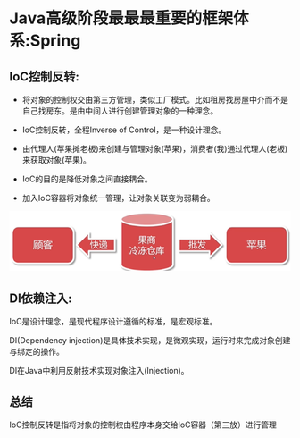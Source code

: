 # Java高级阶段最最最重要的框架体系:Spring
## IoC控制反转:
* 将对象的控制权交由第三方管理，类似工厂模式。比如租房找房屋中介而不是自己找房东。是由中间人进行创建管理对象的一种理念。
* IoC控制反转，全程Inverse of Control，是一种设计理念。

* 由代理人(苹果摊老板)来创建与管理对象(苹果)，消费者(我)通过代理人(老板)来获取对象(苹果)。

* IoC的目的是降低对象之间直接耦合。

* 加入IoC容器将对象统一管理，让对象关联变为弱耦合。

![](media/16183081898678/16183086737568.png)


## DI依赖注入:
IoC是设计理念，是现代程序设计遵循的标准，是宏观标准。

DI(Dependency injection)是具体技术实现，是微观实现，运行时来完成对象创建与绑定的操作。

DI在Java中利用反射技术实现对象注入(Injection)。

## 总结
IoC控制反转是指将对象的控制权由程序本身交给IoC容器（第三放）进行管理
